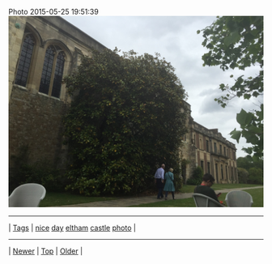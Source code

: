 <!--
title: Photo 2015-05-25 19
date: 2020-06-28T15:02:25.070Z
tags: nice, day, eltham, castle, photo
-->












Photo 2015-05-25 19:51:39
![](119873794807-0.jpg)

<!--BOTTOM-POST-NAVIGATION-->
---

| [Tags](tags.md) | [nice](tag-nice.md) [day](tag-day.md) [eltham](tag-eltham.md) [castle](tag-castle.md) [photo](tag-photo.md) |

---

| [Newer](119689239707.md) | [Top](index.md) | [Older](119874340407.md) |